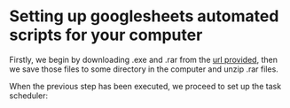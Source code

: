 # Setting up googlesheets automated scripts for your computer

Firstly, we begin by downloading .exe and .rar from the [url provided](https://drive.google.com/drive/folders/1pBiYn5Z63lO3IkibCzZcv7rCen5pG_cl?usp=sharing), then we save those files to some directory in the computer and unzip .rar files.

When the previous step has been executed, we proceed to set up the task scheduler:


